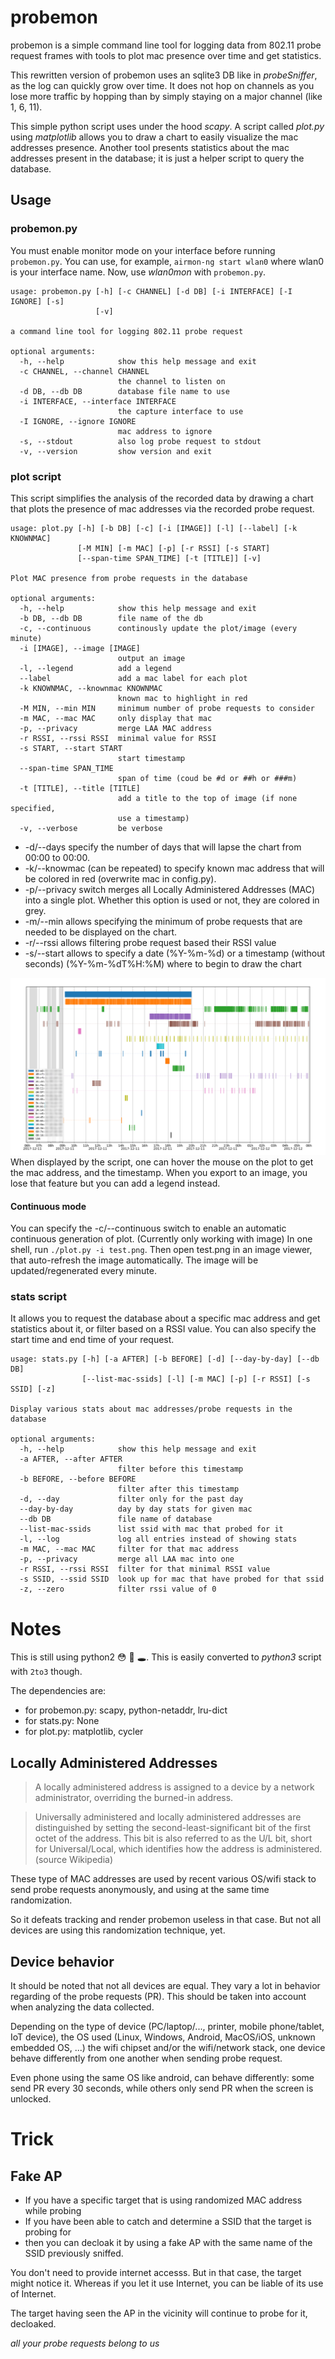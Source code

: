 # probemon
probemon is a simple command line tool for logging data from 802.11 probe request frames with tools to plot mac presence over time and get statistics.

This rewritten version of probemon uses an sqlite3 DB like in *probeSniffer*, as the log can quickly grow over time. It does not hop on channels as you lose more traffic by hopping than by simply staying on a major channel (like 1, 6, 11).

This simple python script uses under the hood *scapy*.
A script called *plot.py* using *matplotlib* allows you to draw a chart to easily visualize the mac addresses presence.
Another tool presents statistics about the mac addresses present in the database; it is just a helper script to query the database.

## Usage
### probemon.py
You must enable monitor mode on your interface before running `probemon.py`. You can use, for example, `airmon-ng start wlan0` where wlan0 is your interface name. Now, use *wlan0mon* with `probemon.py`.

```
usage: probemon.py [-h] [-c CHANNEL] [-d DB] [-i INTERFACE] [-I IGNORE] [-s]
                   [-v]

a command line tool for logging 802.11 probe request

optional arguments:
  -h, --help            show this help message and exit
  -c CHANNEL, --channel CHANNEL
                        the channel to listen on
  -d DB, --db DB        database file name to use
  -i INTERFACE, --interface INTERFACE
                        the capture interface to use
  -I IGNORE, --ignore IGNORE
                        mac address to ignore
  -s, --stdout          also log probe request to stdout
  -v, --version         show version and exit
```

### plot script
This script simplifies the analysis of the recorded data by drawing a chart that plots the presence of
mac addresses via the recorded probe request.

```
usage: plot.py [-h] [-b DB] [-c] [-i [IMAGE]] [-l] [--label] [-k KNOWNMAC]
               [-M MIN] [-m MAC] [-p] [-r RSSI] [-s START]
               [--span-time SPAN_TIME] [-t [TITLE]] [-v]

Plot MAC presence from probe requests in the database

optional arguments:
  -h, --help            show this help message and exit
  -b DB, --db DB        file name of the db
  -c, --continuous      continously update the plot/image (every minute)
  -i [IMAGE], --image [IMAGE]
                        output an image
  -l, --legend          add a legend
  --label               add a mac label for each plot
  -k KNOWNMAC, --knownmac KNOWNMAC
                        known mac to highlight in red
  -M MIN, --min MIN     minimum number of probe requests to consider
  -m MAC, --mac MAC     only display that mac
  -p, --privacy         merge LAA MAC address
  -r RSSI, --rssi RSSI  minimal value for RSSI
  -s START, --start START
                        start timestamp
  --span-time SPAN_TIME
                        span of time (coud be #d or ##h or ###m)
  -t [TITLE], --title [TITLE]
                        add a title to the top of image (if none specified,
                        use a timestamp)
  -v, --verbose         be verbose
```

* -d/--days specify the number of days that will lapse the chart from 00:00 to 00:00.
* -k/--knowmac (can be repeated) to specify known mac address that will be colored in red (overwrite mac in config.py).
* -p/--privacy switch merges all Locally Administered Addresses (MAC) into a single plot. Whether this option is used or not, they are colored in grey.
* -m/--min allows specifying the minimum of probe requests that are needed to be displayed on the chart.
* -r/--rssi allows filtering probe request based their RSSI value
* -s/--start allows to specify a date (%Y-%m-%d) or a timestamp (without seconds) (%Y-%m-%dT%H:%M) where to begin to draw the chart

![Image of chart plotted with plot.py](example.png)
When displayed by the script, one can hover the mouse on the plot to get the mac address, and the timestamp.
When you export to an image, you lose that feature but you can add a legend instead.

#### Continuous mode
You can specify the -c/--continuous switch to enable an automatic continuous generation of plot. (Currently only working with image)
In one shell, run `./plot.py -i test.png`. Then open test.png in an image viewer, that auto-refresh the image automatically. The image will be updated/regenerated every minute.

### stats script
It allows you to request the database about a specific mac address and get statistics about it,
or filter based on a RSSI value. You can also specify the start time and end time of your request.
```
usage: stats.py [-h] [-a AFTER] [-b BEFORE] [-d] [--day-by-day] [--db DB]
                [--list-mac-ssids] [-l] [-m MAC] [-p] [-r RSSI] [-s SSID] [-z]

Display various stats about mac addresses/probe requests in the database

optional arguments:
  -h, --help            show this help message and exit
  -a AFTER, --after AFTER
                        filter before this timestamp
  -b BEFORE, --before BEFORE
                        filter after this timestamp
  -d, --day             filter only for the past day
  --day-by-day          day by day stats for given mac
  --db DB               file name of database
  --list-mac-ssids      list ssid with mac that probed for it
  -l, --log             log all entries instead of showing stats
  -m MAC, --mac MAC     filter for that mac address
  -p, --privacy         merge all LAA mac into one
  -r RSSI, --rssi RSSI  filter for that minimal RSSI value
  -s SSID, --ssid SSID  look up for mac that have probed for that ssid
  -z, --zero            filter rssi value of 0
```

# Notes
This is still using python2 😳 🤦 🕳️. This is easily converted to *python3* script with `2to3` though.

The dependencies are:
* for probemon.py: scapy, python-netaddr, lru-dict
* for stats.py: None
* for plot.py: matplotlib, cycler

## Locally Administered Addresses

> A locally administered address is assigned to a device by a network administrator, overriding the burned-in address.

> Universally administered and locally administered addresses are distinguished by setting the second-least-significant bit of the first octet of the address. This bit is also referred to as the U/L bit, short for Universal/Local, which identifies how the address is administered.
(source Wikipedia)

These type of MAC addresses are used by recent various OS/wifi stack to send probe requests anonymously, and using at the same time randomization.

So it defeats tracking and render probemon useless in that case. But not all devices are using this randomization technique, yet.

## Device behavior
It should be noted that not all devices are equal. They vary a lot in behavior regarding of the probe requests (PR). This should be taken into account when analyzing the data collected.

Depending on the type of device (PC/laptop/..., printer, mobile phone/tablet, IoT device), the OS used (Linux, Windows, Android, MacOS/iOS, unknown embedded OS, ...) the wifi chipset and/or the wifi/network stack, one device behave differently from one another when sending probe request.

Even phone using the same OS like android, can behave differently: some send PR every 30 seconds, while others only send PR when the screen is unlocked.

# Trick #
## Fake AP ##
 - If you have a specific target that is using randomized MAC address while probing
 - If you have been able to catch and determine a SSID that the target is probing for
 - then you can decloak it by using a fake AP with the same name of the SSID previously sniffed.

You don't need to provide internet accesss. But in that case, the target might notice it.
Whereas if you let it use Internet, you can be liable of its use of Internet.

The target having seen the AP in the vicinity will continue to probe for it, decloaked.

*all your probe requests belong to us*
